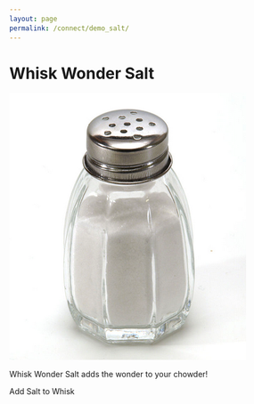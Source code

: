 ```yaml
---
layout: page
permalink: /connect/demo_salt/
---
```


# Whisk Wonder Salt

<div class="product">
  <img src="/connect/images/salt_product.png" alt="Salt">
  <br>
  <p>Whisk Wonder Salt adds the wonder to your chowder!</p>
  <a data-whisk-widget
      data-whisk-product-text="Salt"
      class="widget">
    <i class="fa fa-plus"></i>
    Add Salt to Whisk
  </a>
</div>

<script async="true" src="//widget.whisk.com/assets/whiskbutton.js" type="text/javascript"></script>
